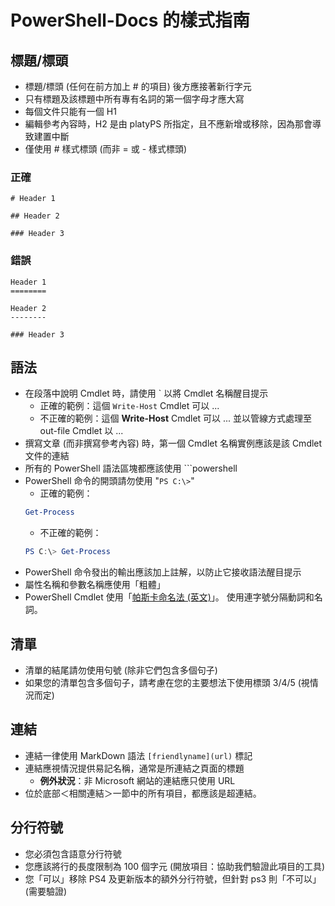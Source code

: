 <a id="style-guide-for-powershell-docs" class="xliff"></a>
# PowerShell-Docs 的樣式指南


<a id="titlesheadings" class="xliff"></a>
## 標題/標頭

* 標題/標頭 (任何在前方加上 \# 的項目) 後方應接著新行字元
* 只有標題及該標題中所有專有名詞的第一個字母才應大寫
* 每個文件只能有一個 H1
* 編輯參考內容時，H2 是由 platyPS 所指定，且不應新增或移除，因為那會導致建置中斷
* 僅使用 \# 樣式標頭 (而非 = 或 \- 樣式標頭)

<a id="correct" class="xliff"></a>
### 正確

```
# Header 1

## Header 2

### Header 3

```

<a id="incorrect" class="xliff"></a>
### 錯誤

```
Header 1
========

Header 2
--------

### Header 3
```

<a id="syntax" class="xliff"></a>
## 語法

* 在段落中說明 Cmdlet 時，請使用 \` 以將 Cmdlet 名稱醒目提示
  * 正確的範例：這個 `Write-Host` Cmdlet 可以 ...
  * 不正確的範例：這個 **Write-Host** Cmdlet 可以 ... 並以管線方式處理至 out-file Cmdlet 以 ...
* 撰寫文章 (而非撰寫參考內容) 時，第一個 Cmdlet 名稱實例應該是該 Cmdlet 文件的連結
* 所有的 PowerShell 語法區塊都應該使用 &#96;&#96;&#96;powershell
* PowerShell 命令的開頭請勿使用 "`PS C:\>`"
  * 正確的範例：
  ```powershell
  Get-Process
  ```
  * 不正確的範例：
  ```powershell
  PS C:\> Get-Process
  ```
* PowerShell 命令發出的輸出應該加上註解，以防止它接收語法醒目提示
* 屬性名稱和參數名稱應使用「粗體」
* PowerShell Cmdlet 使用「[帕斯卡命名法 (英文)](https://en.wikipedia.org/wiki/PascalCase)」。 使用連字號分隔動詞和名詞。

<a id="lists" class="xliff"></a>
## 清單

* 清單的結尾請勿使用句號 (除非它們包含多個句子)
* 如果您的清單包含多個句子，請考慮在您的主要想法下使用標頭 3/4/5 (視情況而定)

<a id="links" class="xliff"></a>
## 連結

* 連結一律使用 MarkDown 語法 `[friendlyname](url)` 標記
* 連結應視情況提供易記名稱，通常是所連結之頁面的標題
  * **例外狀況**：非 Microsoft 網站的連結應只使用 URL
* 位於底部＜相關連結＞一節中的所有項目，都應該是超連結。 

<a id="line-breaks" class="xliff"></a>
## 分行符號

* 您必須包含語意分行符號
* 您應該將行的長度限制為 100 個字元 (開放項目：協助我們驗證此項目的工具)
* 您「可以」移除 PS4 及更新版本的額外分行符號，但針對 ps3 則「不可以」(需要驗證)
